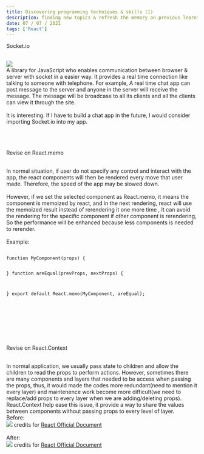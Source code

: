 ```yaml
---
title: Discovering programming techniques & skills (1)
description: finding new topics & refresh the memory on previous learnt skills
date: 07 / 07 / 2021
tags: ['React']
---
```


<p class="text-4xl">Socket.io</p>
<br/>
<Image layout='fill' src='/image/Blog/20210707-0304/20210707-0001.jpeg'></Image><br/>
A library for JavaScript who enables communication between browser & server with socket in a easier way.
It provides a real time connection like talking to someone with telephone.
For example, A real time chat app can post message to the server and anyone in the server will receive the message.
The message will be broadcase to all its clients and all the clients can view it through the site.
<br/><br/>
It is interesting. If I have to build a chat app in the future, I would consider importing Socket.io into my app.
<br/><br/><br/><br/>
<p class="text-4xl">Revise on React.memo</p>
<br/>
In normal situation, if user do not specify any control and interact with the app, 
the react components will then be rendered every move that user made.
Therefore, the speed of the app may be slowed down.
<br/><br/>
However, if we set the selected component as React.memo,
it means the component is memoized by react,
and in the next rendering, react will use the memoized result instead of rerendering it one more time ,
It can avoid the rendering for the specific component if other component is rerendering,
So the performance will be enhanced because less components is needed to rerender.<br/>
<br/>Example:<br/>
<pre class="language-jsx" ><code>
function MyComponent(props) {

}
function areEqual(prevProps, nextProps) {

}
export default React.memo(MyComponent, areEqual);
</code></pre><br/>
<br/><br/><br/><br/>
<p class="text-4xl">Revise on React.Context</p>
<br>
In normal application, we usually pass state to children and allow the children to read the props to perform actions.
However, sometimes there are many components and layers that needed to be access when passing the props,
 thus, it would made the codes more redundant(need to mention it every layer) 
 and maintenence work become more difficult(we need to replace/add props to every layer when we are adding/deleting props).
React.Context help ease this issue, it provide a way to share the values between components without passing props to every level of layer.
<br>Before:<br>
<Image layout='fill' src='/image/Blog/20210707-0304/20210707-0002.png'></Image>
credits for <a href="https://zh-hant.reactjs.org/docs/context.html">React Official Document</a><br/>
<br/>After:<br/>
<Image layout='fill' src='/image/Blog/20210707-0304/20210707-0003.png'></Image>
credits for <a href="https://zh-hant.reactjs.org/docs/context.html" >React Official Document</a><br/>